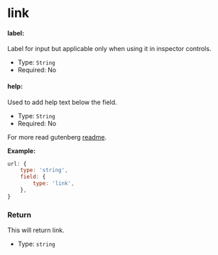# link

#### label:

Label for input but applicable only when using it in inspector controls.

- Type: `String`
- Required: No

#### help:

Used to add help text below the field.

- Type: `String`
- Required: No

For more read gutenberg [readme](https://github.com/WordPress/gutenberg/tree/master/packages/editor/src/components/url-input).

**Example:**

```js
url: {
	type: 'string',
	field: {
		type: 'link',
	},
}
```

### Return

This will return link.

- Type: `string`
